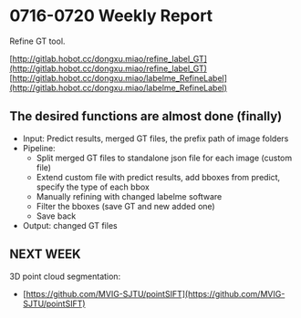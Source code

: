 # 0716-0720 Weekly Report

Refine GT tool.

[http://gitlab.hobot.cc/dongxu.miao/refine_label_GT](http://gitlab.hobot.cc/dongxu.miao/refine_label_GT)
[http://gitlab.hobot.cc/dongxu.miao/labelme_RefineLabel](http://gitlab.hobot.cc/dongxu.miao/labelme_RefineLabel)

## The desired functions are almost done (finally)

* Input: Predict results, merged GT files, the prefix path of image folders
* Pipeline:
    - Split merged GT files to standalone json file for each image (custom file)
    - Extend custom file with predict results, add bboxes from predict, specify the type of each bbox
    - Manually refining with changed labelme software
    - Filter the bboxes (save GT and new added one)
    - Save back
* Output: changed GT files

## NEXT WEEK

3D point cloud segmentation:
* [https://github.com/MVIG-SJTU/pointSIFT](https://github.com/MVIG-SJTU/pointSIFT)
